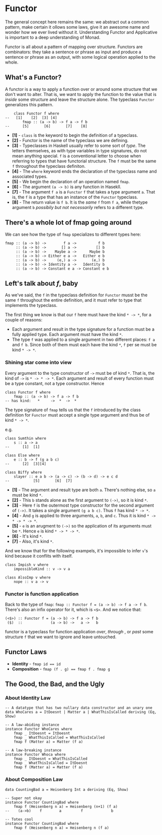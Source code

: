 # Functor

The general concept here remains the same: we abstract out a common pattern, make certain it ollows some laws, give it an awesome name and wonder how we ever lived without it. Understanding Functor and Applicative is important to a deep understanding of Monad.

Functor is all about a pattern of mapping over structure. Functors are combinators: they take a sentence or phrase as input and produce a sentence or phrase as an output, with some logical operation applied to the whole. 

## What's a Functor?

A functor is a way to apply a function over or around some structure that we don't want to alter. That is, we want to apply the function to the value that is *inside* some structure and leave the structure alone. The typeclass `Functor` generalizes this pattern. 

```
    class Functor f where
--   [1]    [2]  [3] [4]
	    fmap :: (a -> b) -> f a -> f b
--      [5]       [6]       [7]    [8]
```

* **[1]** - `class` is the keyword to begin the definition of a typeclass.
* **[2]** - Functor is the name of the typeclass we are defining.
* **[3]** - Typeclasses in Haskell usually refer to some sort of *type*. The letters themselves, as with type variables in type signatures, do not mean anything special. `f` is a conventional letter to choose when referring to types that have functorial structure. The `f` must be the same `f` throughout the typeclass definiton. 
* **[4]** - The `where` keyword ends the declaration of the typeclass name and associated types. 
* **[5]** - We begin the declaration of an operation named `fmap`. 
* **[6]** - The argument `(a -> b)` is any function in Hasekll.
* **[7]** - The argument `f a` is a `Functor` `f` that takes a type argument `a`. That is, the `f` is a type that has an instance of the `Functor` typeclass.
* **[8]** - The return value is `f b`. It is the *same* `f` from `f a`, while thetype argument `b` *possibily but not necessarily* refers to a different type.

## There's a whole lot of fmap going around

We can see how the type of `fmap` specializes to different types here:

```
fmap :: (a -> b) ->        f a ->          f b
     :: (a -> b) ->       [] a ->         [] b
	 :: (a -> b) ->    Maybe a ->      Maybe b
	 :: (a -> b) -> Either e a ->   Either e b
	 :: (a -> b) ->     (e,) a ->       (e,) b 
	 :: (a -> b) -> Identity a ->   Identity b
	 :: (a -> b) -> Constant e a -> Constant e b
```

## Left's talk about *f*, baby

As we've said, the `f` in the typeclass definition for `Functor` musst be the same `f` throughout the entire definition, and it must refer to type that implements the typeclass. 

The first thing we know is that our `f` here must have the kind `* -> *`, for a couple of reasons:

* Each argument and result in the type signature for a function must be a fully applied type. Each argument must have the kind `*`.
* The type `f` was applied to a single argument in two different places: `f a` and `f b`. Since both of them must each have the kind `*`, `f` per se must be kind `* -> *`.

### Shining star come into view

Every argument to the type constructor of `->` must be of kind `*`. That is, the kind of `->` is `* -> * -> *`. Each argument and result of every function must be a type constant, not a type constructor. Hence

```
class Functor f where
	fmap :: (a -> b) -> f a -> f b
-- has kind:   *     ->  *  ->  *
```

The type signature of `fmap` tells us that the `f` introduced by the class definition for `Functor` must accept a single type argument and thus be of kind `* -> *`.

e.g.

```
class Sumthin where
	s :: a -> a
--      [1]  [1]

class Else where
	e :: b -> f (g a b c)
--      [2]  [3][4]

class Biffy where
	slayer :: e a b -> (a -> c) -> (b -> d) -> e c d
--           [5]       [6]  [7]
```

* **[1]** - The argument and result type are both `a`. There's nothing else, so `a` must be kind `*`.
* **[2]** - This `b` stands alone as the first argument to `(->)`, so it is kind `*`.
* **[3]** - Here `f` is the outermost type constructor for the second argument of `(->)`. It takes a single argument `(g a b c)`. Thus `f` has kind `* -> *`.
* **[4]** - And `g` is applied to three arguments, `a`, `b`, and `c`. Thus it is kind `* -> * -> * -> *`.
* **[5]** - `e` is an arugment to `(->)` so the application of its arguments must be `*`. Hence `e` is kind `* -> * -> *`.
* **[6]** - It's kind `*`.
* **[7]** - Also, it's kind `*`.

And we know that for the following exampels, it's impossible to infer `v`'s kind because it conflits with itself.

```
class Impish v where
	impossibleKind :: v -> v a

class AlsoImp v where
	nope :: v a -> v
```

### Functor is function application

Back to the type of `fmap`: `fmap :: Functor f = (a -> b) -> f a -> f b`. There's also an infix operator for it, which is `<$>`. And we notice that:

```
(<$>) :: Functor f = (a -> b) -> f a -> f b
 ($)  ::             (a -> b) ->   a ->   b
```

functor is a typeclass for function application *over*, *through* , or *past* some structure `f` that we want to ignore and leave untouched. 

## Functor Laws

* **Identity** - `fmap id == id`
* **Composition** - `fmap (f . g) == fmap f . fmap g`

## The Good, the Bad, and the Ugly

### About Identity Law

```
-- A datatype that has two nullary data constructor and an unary one
data WhoCares a = ItDoesnt | Matter a | WhatThisIsCalled deriving (Eq, Show)

-- A law-abiding instance
instance Functor WhoCares where
	fmap _ ItDoesnt = ItDoesnt
	fmap _ WhatThisIsCalled = WhatThisIsCalled
	fmap f (Matter a) = Matter (f a)

-- A law-breaking instance
instance Functor Whoca where
	fmap _ ItDoesnt = WhatThisIsCalled
	fmap _ WhatThisIsCalled = ItDoesnt
	fmap f (Matter a) = Matter (f a)
```

### About Composition Law

```
data CountingBad a = Heisenberg Int a deriving (Eq, Show)

-- Super not okay
instance Functor CountingBad where
	fmap f (Heisenberg n a) = Heisenberg (n+1) (f a)
--    (a->b)    f        a         f             b

-- Totes cool
instance Functor CountingBad where
	fmap f (Heisenberg n a) = Heisenberg n (f a)
```

